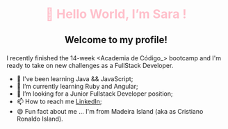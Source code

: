 # <p align="center" style="color:pink">👋 **Hello World, I’m Sara !** </p>
##  <p align="center"> Welcome to my profile! </p>

I recently finished the 14-week <Academia de Código_> bootcamp and I'm ready to take on new challenges as a FullStack Developer.

- 👀 I've been learning Java && JavaScript;
- 🌱 I’m currently learning Ruby and Angular;
- 💞️ I’m looking for a Junior Fullstack Developer position;
- 📫 How to reach me [LinkedIn](https://www.linkedin.com/in/sararelva/);
- 😄 Fun fact about me ... I'm from Madeira Island (aka as Cristiano Ronaldo Island).
